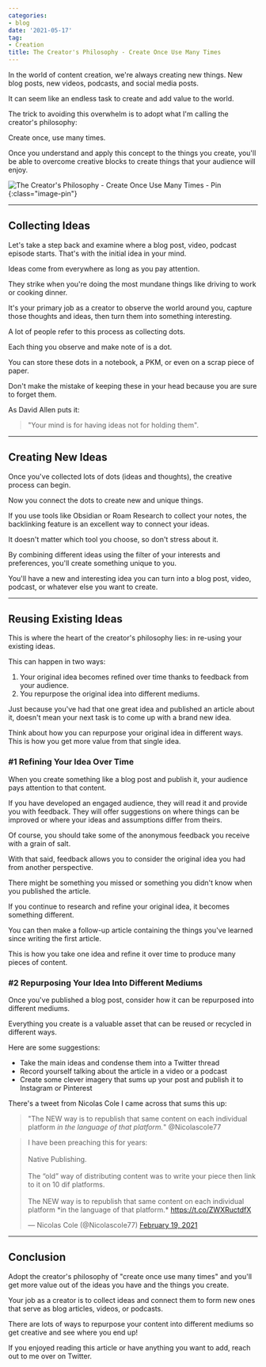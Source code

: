```yaml
---
categories:
- blog
date: '2021-05-17'
tag:
- Creation
title: The Creator's Philosophy - Create Once Use Many Times
---
```


In the world of content creation, we're always creating new things. New blog posts, new videos, podcasts, and social media posts. 

It can seem like an endless task to create and add value to the world.

The trick to avoiding this overwhelm is to adopt what I'm calling the creator's philosophy: 

Create once, use many times. 

Once you understand and apply this concept to the things you create, you'll be able to overcome creative blocks to create things that your audience will enjoy.


![The Creator's Philosophy - Create Once Use Many Times - Pin](/assets/images/2021/create-once-use-multiple-times-pin.jpg){:class="image-pin"}

---

## Collecting Ideas

Let's take a step back and examine where a blog post, video, podcast episode starts. That's with the initial idea in your mind.

Ideas come from everywhere as long as you pay attention. 

They strike when you're doing the most mundane things like driving to work or cooking dinner.

It's your primary job as a creator to observe the world around you, capture those thoughts and ideas, then turn them into something interesting.

A lot of people refer to this process as collecting dots. 

Each thing you observe and make note of is a dot.

You can store these dots in a notebook, a PKM, or even on a scrap piece of paper. 

Don't make the mistake of keeping these in your head because you are sure to forget them.

As David Allen puts it: 

> "Your mind is for having ideas not for holding them".

---

## Creating New Ideas

Once you've collected lots of dots (ideas and thoughts), the creative process can begin.

Now you connect the dots to create new and unique things.

If you use tools like Obsidian or Roam Research to collect your notes, the backlinking feature is an excellent way to connect your ideas.

It doesn't matter which tool you choose, so don't stress about it.

By combining different ideas using the filter of your interests and preferences, you'll create something unique to you.

You'll have a new and interesting idea you can turn into a blog post, video, podcast, or whatever else you want to create.

---

## Reusing Existing Ideas

This is where the heart of the creator's philosophy lies: in re-using your existing ideas.

This can happen in two ways:

1. Your original idea becomes refined over time thanks to feedback from your audience.
2. You repurpose the original idea into different mediums.

Just because you've had that one great idea and published an article about it, doesn't mean your next task is to come up with a brand new idea. 

Think about how you can repurpose your original idea in different ways. This is how you get more value from that single idea.

### #1 Refining Your Idea Over Time

When you create something like a blog post and publish it, your audience pays attention to that content.

If you have developed an engaged audience, they will read it and provide you with feedback. They will offer suggestions on where things can be improved or where your ideas and assumptions differ from theirs.

Of course, you should take some of the anonymous feedback you receive with a grain of salt. 

With that said, feedback allows you to consider the original idea you had from another perspective. 

There might be something you missed or something you didn't know when you published the article.

If you continue to research and refine your original idea, it becomes something different.

You can then make a follow-up article containing the things you've learned since writing the first article.

This is how you take one idea and refine it over time to produce many pieces of content.

### #2 Repurposing Your Idea Into Different Mediums

Once you've published a blog post, consider how it can be repurposed into different mediums. 

Everything you create is a valuable asset that can be reused or recycled in different ways.

Here are some suggestions:

- Take the main ideas and condense them into a Twitter thread
- Record yourself talking about the article in a video or a podcast
- Create some clever imagery that sums up your post and publish it to Instagram or Pinterest

There's a tweet from Nicolas Cole I came across that sums this up:

> "The NEW way is to republish that same content on each individual platform *in the language of that platform.*" @Nicolascole77

<blockquote class="twitter-tweet"><p lang="en" dir="ltr">I have been preaching this for years:<br><br>Native Publishing. <br><br>The “old” way of distributing content was to write your piece then link to it on 10 dif platforms. <br><br>The NEW way is to republish that same content on each individual platform *in the language of that platform.* <a href="https://t.co/ZWXRuctdfX">https://t.co/ZWXRuctdfX</a></p>&mdash; Nicolas Cole (@Nicolascole77) <a href="https://twitter.com/Nicolascole77/status/1362912037102264325?ref_src=twsrc%5Etfw">February 19, 2021</a></blockquote> <script async src="https://platform.twitter.com/widgets.js" charset="utf-8"></script>

---

## Conclusion

Adopt the creator's philosophy of "create once use many times" and you'll get more value out of the ideas you have and the things you create.

Your job as a creator is to collect ideas and connect them to form new ones that serve as blog articles, videos, or podcasts.

There are lots of ways to repurpose your content into different mediums so get creative and see where you end up!

If you enjoyed reading this article or have anything you want to add, reach out to me over on Twitter.